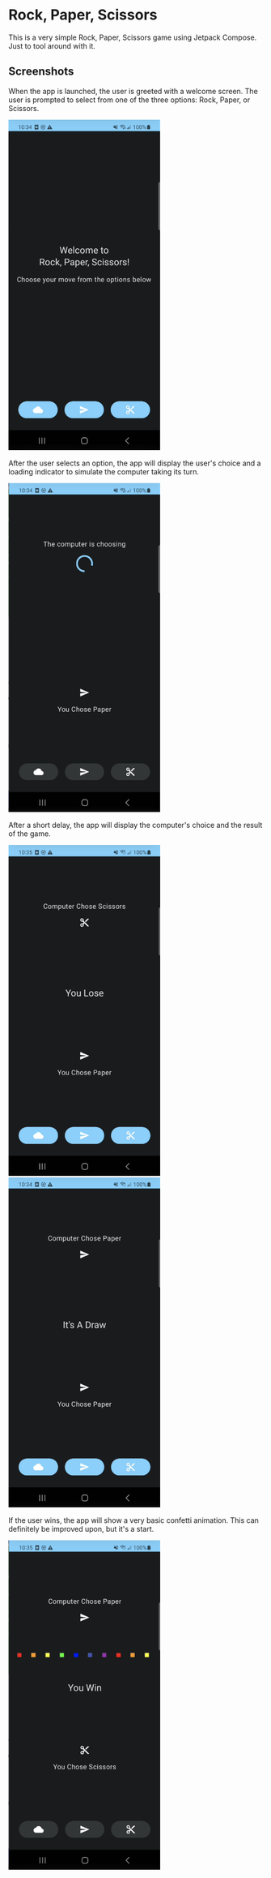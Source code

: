 # Rock, Paper, Scissors

This is a very simple Rock, Paper, Scissors game using Jetpack Compose. Just to tool around with it.

## Screenshots

When the app is launched, the user is greeted with a welcome screen. The user is prompted to select from one of the three options: Rock, Paper, or Scissors.

<img src="./media/Screenshot_Welcome.png" width="300" alt="Welcome Screen">

After the user selects an option, the app will display the user's choice and a loading indicator to simulate the computer taking its turn.

<img src="./media/Screenshot_Loading.png" width="300" alt="Loading Screen">

After a short delay, the app will display the computer's choice and the result of the game.

<img src="./media/Screenshot_Lose.png" width="300" alt="Result Screen: User Loses">
<img src="./media/Screenshot_Draw.png" width="300" alt="Result Screen: It's a Draw">

If the user wins, the app will show a very basic confetti animation. This can definitely be improved upon, but it's a start.

<img src="./media/Screenshot_Win.png" width="300" alt="Result Screen: User Wins">